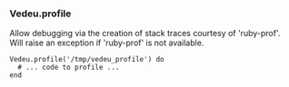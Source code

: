 ### Vedeu.profile

Allow debugging via the creation of stack traces courtesy of
'ruby-prof'. Will raise an exception if 'ruby-prof' is not available.

    Vedeu.profile('/tmp/vedeu_profile') do
      # ... code to profile ...
    end
